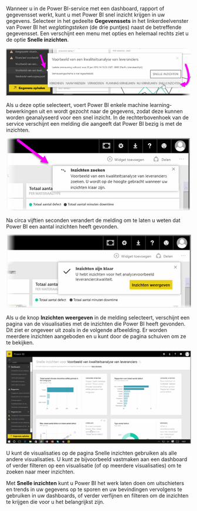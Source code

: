 Wanneer u in de Power BI-service met een dashboard, rapport of gegevensset werkt, kunt u met Power BI snel inzicht krijgen in uw gegevens. Selecteer in het gedeelte **Gegevenssets** in het linkerdeelvenster van Power BI het *weglatingsteken* (de drie puntjes) naast de betreffende gegevensset. Een verschijnt een menu met opties en helemaal rechts ziet u de optie **Snelle inzichten**.

![](media/4-1a-quick-insights/4-1a_1.png)

Als u deze optie selecteert, voert Power BI enkele machine learning-bewerkingen uit en wordt gezocht naar de gegevens, zodat deze kunnen worden geanalyseerd voor een snel inzicht. In de rechterbovenhoek van de service verschijnt een melding die aangeeft dat Power BI bezig is met de inzichten.

![](media/4-1a-quick-insights/4-1a_2.png)

Na circa vijftien seconden verandert de melding om te laten u weten dat Power BI een aantal inzichten heeft gevonden.

![](media/4-1a-quick-insights/4-1a_3.png)

Als u de knop **Inzichten weergeven** in de melding selecteert, verschijnt een pagina van de visualisaties met de inzichten die Power BI heeft gevonden. Dit ziet er ongeveer uit zoals in de volgende afbeelding. Er worden meerdere inzichten aangeboden en u kunt door de pagina schuiven om ze te bekijken.

![](media/4-1a-quick-insights/4-1a_4.png)

U kunt de visualisaties op de pagina Snelle inzichten gebruiken als alle andere visualisaties. U kunt ze bijvoorbeeld vastmaken aan een dashboard of verder filteren op een visualisatie (of op meerdere visualisaties) om te zoeken naar meer inzichten.

Met **Snelle inzichten** kunt u Power BI het werk laten doen om uitschieters en trends in uw gegevens op te sporen en uw bevindingen vervolgens te gebruiken in uw dashboards, of verder verfijnen en filteren om de inzichten te krijgen die voor u het belangrijkst zijn.

